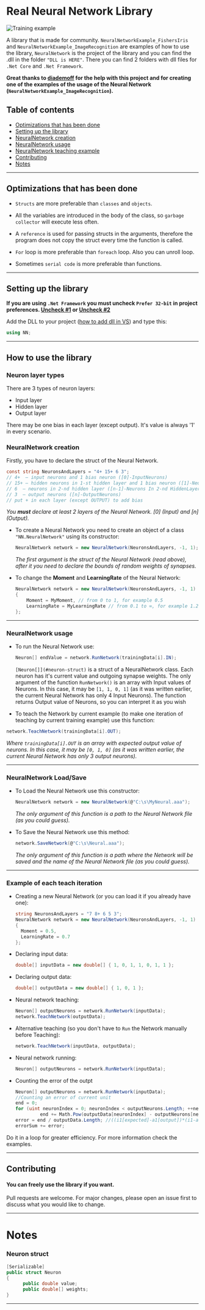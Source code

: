 # Real Neural Network Library

![Training example](https://github.com/C-Coretex/Little-NeuralNetwork-Library/blob/master/NeuralNetworkExample_FishersIris/TrainingAndTest/TrainingPhoto.png)

A library that is made for community. `NeuralNetworkExample_FishersIris` and `NeuralNetworkExample_ImageRecognition` are examples of how to use the library, `NeuralNetwork` is the project of the library and you can find the .dll in the folder `"DLL is HERE"`. There you can find 2 folders with dll files for `.Net Core` and `.Net Framework`.

**Great thanks to [diademoff](https://github.com/diademoff) for the help with this project and for creating one of the examples of the usage of the Neural Network (`NeuralNetworkExample_ImageRecognition`).**

## Table of contents

* [Optimizations that has been done](#optimizations-that-has-been-done)
* [Setting up the library](#setting-up-the-library)
* [NeuralNetwork creation](#neuralnetwork-creation)
* [NeuralNetwork usage](#neuralnetwork-usage)
* [NeuralNetwork teaching example](#example-of-each-teach-iteration)
* [Contributing](#contributing)
* [Notes](#notes)

---

## Optimizations that has been done

- `Structs` are more preferable than `classes` and `objects`.

- All the variables are introduced in the body of the class, so `garbage collector` will execute less often.

- A `reference` is used for passing structs in the arguments, therefore the program does not copy the struct every time the function is called.

- `For` loop is more preferable than `foreach` loop. Also you can unroll loop.

- Sometimes `serial code` is more preferable than functions.

---

## Setting up the library

**If you are using `.Net Framework` you must uncheck `Prefer 32-bit` in project preferences. [Uncheck #1](https://www.neovolve.com/2015/07/31/disable-prefer-32-bit/) or [Uncheck #2](https://www.codeofclimber.ru/2015/make-sure-prefer-32-bit-option-is-turned-off-for-net-4-5-executables/)**

Add the DLL to your project ([how to add dll in VS](https://www.c-sharpcorner.com/UploadFile/1e050f/creating-and-using-dll-class-library-in-C-Sharp/)) and type this:

```C#
using NN;
```

---

## How to use the library

### Neuron layer types

There are 3 types of neuron layers:

* Input layer
* Hidden layer
* Output layer

There may be one bias in each layer (except output). It's value is always '1' in every scenario. 

### NeuralNetwork creation

Firstly, you have to declare the struct of the Neural Network.

```C#
const string NeuronsAndLayers = "4+ 15+ 6 3"; 
// 4+  — input neurons and 1 bias neuron ([0]-InputNeurons)
// 15+ — hidden neurons in 1-st hidden layer and 1 bias neuron ([1]-Neurons In 1-st HiddenLayer) ([..])
// 6  — neurons in 2-nd hidden layer ([n-1]-Neurons In 2-nd HiddenLayer)
// 3  — output neurons ([n]-OutputNeurons)
// put + in each layer (except OUTPUT) to add bias
```

*You **must** declare at least 2 layers of the Neural Network. [0] (Input) and [n] (Output).*

- To create a Neural Network you need to create an object of a class `"NN.NeuralNetwork"` using its constructor:
  
  ```C#
  NeuralNetwork network = new NeuralNetwork(NeuronsAndLayers, -1, 1);
  ```
  
  *The first argument is the struct of the Neural Network (read above), after it you need to declare the bounds of random weights of synapses.*

- To change the **Moment** and **LearningRate** of the Neural Network:
  
  ```C#
  NeuralNetwork network = new NeuralNetwork(NeuronsAndLayers, -1, 1)
  {
      Moment = MyMoment, // from 0 to 1, for example 0.5
      LearningRate = MyLearningRate // from 0.1 to ∞, for example 1.2
  };
  ```

---

### NeuralNetwork usage

- To run the Neural Network use:
  
  ```C#
  Neuron[] endValue = network.RunNetwork(trainingData[i].IN);
  ```
  
  `[Neuron[]](#neuron-struct)` is a struct of a NeuralNetwork class. Each neuron has it's current value and outgoing synapse weights.
  The only argument of the function `RunNetwork()` is an array with Input values of Neurons. In this case, it may be `[1, 1, 0, 1]` (as it was written earlier, the current Neural Network has only 4 Input Neurons).
  The function returns Output value of Neurons, so you can interpret it as you wish

- To teach the Network by current example (to make one iteration of teaching by current training example) use this function:

```C#
network.TeachNetwork(trainingData[i].OUT);
```

*Where `trainingData[i].OUT` is an array with expected output value of neurons. In this case, it may be `[0, 1, 0]` (as it was written earlier, the current Neural Network has only 3 output neurons).*

---

### NeuralNetwork Load/Save

- To Load the Neural Network use this constructor:
  
  ```C#
  NeuralNetwork network = new NeuralNetwork(@"C:\s\MyNeural.aaa");
  ```
  
  *The only argument of this function is a path to the Neural Network file (as you could guess).*

- To Save the Neural Network use this method:
  
  ```C#
  network.SaveNetwork(@"C:\s\Neural.aaa");
  ```
  
  *The only argument of this function is a path where the Network will be saved and the name of the Neural Network file (as you could guess).*

---

### Example of each teach iteration

- Creating a new Neural Network (or you can load it if you already have one):
  
  ```C#
  string NeuronsAndLayers = "7 8+ 6 5 3";
  NeuralNetwork network = new NeuralNetwork(NeuronsAndLayers, -1, 1)
  {
    Moment = 0.5,
    LearningRate = 0.7
  };
  ```

- Declaring input data:
  
  ```C#
  double[] inputData = new double[] { 1, 0, 1, 1, 0, 1, 1 };
  ```

- Declaring output data:
  
  ```C#
  double[] outputData = new double[] { 1, 0, 1 };
  ```

- Neural network teaching:
  
  ```C#
  Neuron[] outputNeurons = network.RunNetwork(inputData);
  network.TeachNetwork(outputData);
  ```

- Alternative teaching (so you don't have to `Run` the Network manually before Teaching):
  
  ```C#
  network.TeachNetwork(inputData, outputData);
  ```

- Neural network running:
  
  ```C#
  Neuron[] outputNeurons = network.RunNetwork(inputData);
  ```

- Counting the error of the outpt
  
  ```C#
  Neuron[] outputNeurons = network.RunNetwork(inputData);
  //Counting an error of current unit
  end = 0;
  for (uint neuronIndex = 0; neuronIndex < outputNeurons.Length; ++neuronIndex)
           end += Math.Pow(outputData[neuronIndex] - outputNeurons[neuronIndex].value, 2);
  error = end / outputData.Length; //((i1[expected]-a1[output])*(i1-a1)+...+(in-an)*(in-an))/n
  errorSum += error;
  ```
  
Do it in a loop for greater efficiency. For more information check the examples.

---

## Contributing
#### You can freely use the library if you want.

Pull requests are welcome. For major changes, please open an issue first to discuss what you would like to change.

---

# Notes

### Neuron struct

```C#
[Serializable]
public struct Neuron
{
      public double value;
      public double[] weights;
}
```

---
